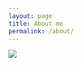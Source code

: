 ```yaml
---
layout: page
title: About me
permalink: /about/
---
```


![](https://www.hackthebox.eu/badge/76106)
